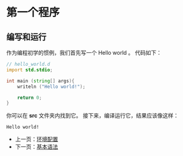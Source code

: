 # 第一个程序
## 编写和运行
作为编程初学的惯例，我们首先写一个 Hello world 。
代码如下：
``` d
// hello_world.d
import std.stdio;

int main (string[] args){
    writeln ("Hello world!");

    return 0;
}
```
你可以在 **src** 文件夹内找到它。
接下来，编译运行它，结果应该像这样：
```
Hello world!
```
- 上一页：[环境配置](environment.md)
- 下一页：[基本语法](basic_syntax.md)
